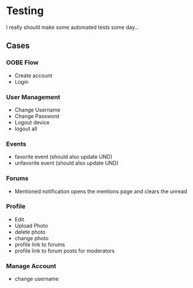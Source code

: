 Testing
=======

I really should make some automated tests some day...

Cases
-----

### OOBE Flow
* Create account
* Login

### User Management
* Change Username
* Change Password
* Logout device
* logout all

### Events
* favorite event (should also update UND)
* unfavorite event (should also update UND)

### Forums
* Mentioned notification opens the mentions page and clears the unread

### Profile
* Edit
* Upload Photo
* delete photo
* change photo
* profile link to forums
* profile link to forum posts for moderators

### Manage Account
* change username
